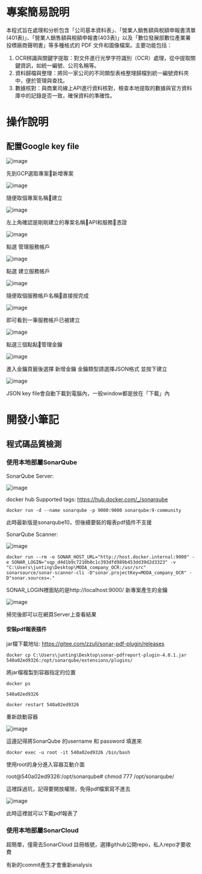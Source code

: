 # 專案簡易說明

本程式旨在處理和分析包含「公司基本資料表」、「營業人銷售額與稅額申報書清單(401表)」、「營業人銷售額與稅額申報書(403表)」以及「數位發展部數位產業署投標廠商聲明書」等多種格式的 PDF 文件和圖像檔案。主要功能包括：
1.	OCR辨識與關鍵字提取：對文件進行光學字符識別（OCR）處理，從中提取關鍵資訊，如統一編號、公司名稱等。
2.	資料歸檔與整理：將同一家公司的不同類型表格整理歸檔到統一編號資料夾中，便於管理與查找。
3.	數據核對：與商業司線上API進行資料核對，檢查本地提取的數據與官方資料庫中的記錄是否一致，確保資料的準確性。

# 操作說明

## 配置Google key file

![image](https://github.com/JunTingLin/MODA_company_OCR/assets/92431095/400c2575-6c56-4742-81f6-ac40459da63f)

先到GCP選取專案新增專案

![image](https://github.com/JunTingLin/MODA_company_OCR/assets/92431095/c44d7014-b2b9-4bfd-86e4-7f0e6b063ce5)

隨便取個專案名稱建立

![image](https://github.com/JunTingLin/MODA_company_OCR/assets/92431095/1955099f-6151-4862-ab02-9a6a9afd80d3)

左上角確認是剛剛建立的專案名稱API和服務憑證

![image](https://github.com/JunTingLin/MODA_company_OCR/assets/92431095/a0e768dd-345e-4b54-b4a9-b01cc0913e93)

點選 管理服務帳戶

![image](https://github.com/JunTingLin/MODA_company_OCR/assets/92431095/df33d089-5eff-492c-acba-9fe142821461)

點選 建立服務帳戶

![image](https://github.com/JunTingLin/MODA_company_OCR/assets/92431095/dc8e962c-f65a-4c5f-ab8f-a0d71569a881)

隨便取個服務帳戶名稱直接按完成

![image](https://github.com/JunTingLin/MODA_company_OCR/assets/92431095/65e4cdbc-768c-4999-8794-1d18e53938a1)

即可看到一筆服務帳戶已被建立

![image](https://github.com/JunTingLin/MODA_company_OCR/assets/92431095/fca479c3-7216-4d86-9536-21d908c81039)

點選三個點點管理金鑰

![image](https://github.com/JunTingLin/MODA_company_OCR/assets/92431095/28e82aa6-5c9a-4cff-a954-4d6daa4bbf79)

進入金鑰頁籤後選擇 新增金鑰 金鑰類型請選擇JSON格式 並按下建立

![image](https://github.com/JunTingLin/MODA_company_OCR/assets/92431095/9f5a003a-13ec-42c8-9205-f4265b870522)

JSON key file會自動下載到電腦內，一般window都是放在「下載」內












# 開發小筆記

## 程式碼品質檢測

### 使用本地部屬SonarQube 

SonarQube Server:

![image](https://github.com/JunTingLin/MODA_company_OCR/assets/92431095/a02feee9-a6f7-4737-a6a7-8db8e0eb355c)


docker hub Supported tags: https://hub.docker.com/_/sonarqube

`docker run -d --name sonarqube -p 9000:9000 sonarqube:9-community`

此時最新版是sonarqube10，但後續要裝的報表pdf插件不支援

SonarQube Scanner:

![image](https://github.com/JunTingLin/MODA_company_OCR/assets/92431095/97cc18a8-c2a7-48b8-84bf-551494a323b5)


`docker run --rm -e SONAR_HOST_URL="http://host.docker.internal:9000" -e SONAR_LOGIN="sqp_d4d1b9c7210b0c1c393dfd989b453dd39d2d3323" -v "C:\Users\junting\Desktop\MODA_company_OCR:/usr/src" sonarsource/sonar-scanner-cli -D"sonar.projectKey=MODA_company_OCR" -D"sonar.sources=."`

SONAR_LOGIN裡面貼的是http://localhost:9000/  新專案產生的金鑰

![image](https://github.com/JunTingLin/MODA_company_OCR/assets/92431095/9606e10f-c423-4fbc-b965-a6277ab2142d)


掃完後即可以在網頁Server上查看結果


#### 安裝pdf報表插件

jar檔下載地址: https://gitee.com/zzulj/sonar-pdf-plugin/releases

`docker cp C:\Users\junting\Desktop\sonar-pdfreport-plugin-4.0.1.jar 540a02ed9326:/opt/sonarqube/extensions/plugins/`

將jar檔複製到容器指定的位置

`docker ps`

`540a02ed9326`

`docker restart 540a02ed9326`

重新啟動容器

![image](https://github.com/JunTingLin/MODA_company_OCR/assets/92431095/2178c0ef-0ea0-4d32-8a57-46e4b2fd42fe)

這邊記得將SonarQube 的username 和 password 填進來

`docker exec -u root -it 540a02ed9326 /bin/bash`

使用root的身分進入容器互動介面

root@540a02ed9326:/opt/sonarqube# chmod 777 /opt/sonarqube/

這裡踩過坑，記得要開放權限，免得pdf檔案寫不進去

![image](https://github.com/JunTingLin/MODA_company_OCR/assets/92431095/44266c96-15ff-41b0-8b64-cec726224d0d)

此時這裡就可以下載pdf報表了

### 使用本地部屬SonarCloud 

超簡單，僅需去SonarCloud 註冊帳號，選擇github公開repo，私人repo才要收費

有新的commit產生才會重新analysis






